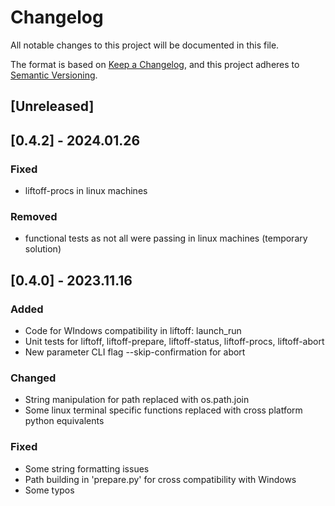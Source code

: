 # Changelog

All notable changes to this project will be documented in this file.

The format is based on [Keep a Changelog](https://keepachangelog.com/en/1.0.0/),
and this project adheres to [Semantic Versioning](https://semver.org/spec/v2.0.0.html).

## [Unreleased]

## [0.4.2] - 2024.01.26

### Fixed

- liftoff-procs in linux machines

### Removed

- functional tests as not all were passing in linux machines (temporary solution)

## [0.4.0] - 2023.11.16

### Added

- Code for WIndows compatibility in liftoff: launch_run
- Unit tests for liftoff, liftoff-prepare, liftoff-status, liftoff-procs, liftoff-abort
- New parameter CLI flag --skip-confirmation for abort

### Changed

- String manipulation for path replaced with os.path.join
- Some linux terminal specific functions replaced with cross platform python equivalents

### Fixed

- Some string formatting issues
- Path building in 'prepare.py' for cross compatibility with Windows
- Some typos

